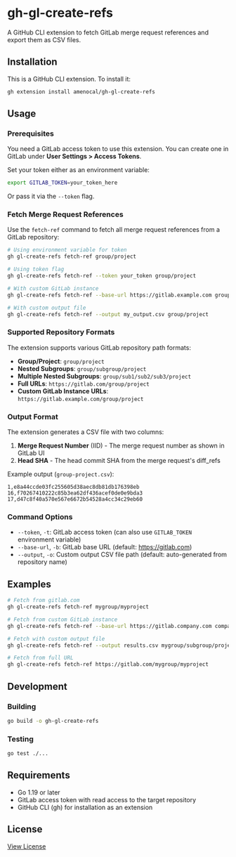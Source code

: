 # gh-gl-create-refs

A GitHub CLI extension to fetch GitLab merge request references and export them as CSV files.

## Installation

This is a GitHub CLI extension. To install it:

```bash
gh extension install amenocal/gh-gl-create-refs
```

## Usage

### Prerequisites

You need a GitLab access token to use this extension. You can create one in GitLab under **User Settings > Access Tokens**.

Set your token either as an environment variable:
```bash
export GITLAB_TOKEN=your_token_here
```

Or pass it via the `--token` flag.

### Fetch Merge Request References

Use the `fetch-ref` command to fetch all merge request references from a GitLab repository:

```bash
# Using environment variable for token
gh gl-create-refs fetch-ref group/project

# Using token flag
gh gl-create-refs fetch-ref --token your_token group/project

# With custom GitLab instance
gh gl-create-refs fetch-ref --base-url https://gitlab.example.com group/project

# With custom output file
gh gl-create-refs fetch-ref --output my_output.csv group/project
```

### Supported Repository Formats

The extension supports various GitLab repository path formats:

- **Group/Project**: `group/project`
- **Nested Subgroups**: `group/subgroup/project`
- **Multiple Nested Subgroups**: `group/sub1/sub2/sub3/project`
- **Full URLs**: `https://gitlab.com/group/project`
- **Custom GitLab Instance URLs**: `https://gitlab.example.com/group/project`

### Output Format

The extension generates a CSV file with two columns:
1. **Merge Request Number** (IID) - The merge request number as shown in GitLab UI
2. **Head SHA** - The head commit SHA from the merge request's diff_refs

Example output (`group-project.csv`):
```csv
1,e8a44ccde03fc255605d38aec8db81db176398eb
16,f70267410222c85b3ea62df436acef0de0e9bda3
17,d47c8f40a570e567e6672b54528a4cc34c29eb60
```

### Command Options

- `--token`, `-t`: GitLab access token (can also use `GITLAB_TOKEN` environment variable)
- `--base-url`, `-b`: GitLab base URL (default: https://gitlab.com)
- `--output`, `-o`: Custom output CSV file path (default: auto-generated from repository name)

## Examples

```bash
# Fetch from gitlab.com
gh gl-create-refs fetch-ref mygroup/myproject

# Fetch from custom GitLab instance
gh gl-create-refs fetch-ref --base-url https://gitlab.company.com company/team/project

# Fetch with custom output file
gh gl-create-refs fetch-ref --output results.csv mygroup/subgroup/project

# Fetch from full URL
gh gl-create-refs fetch-ref https://gitlab.com/mygroup/myproject
```

## Development

### Building

```bash
go build -o gh-gl-create-refs
```

### Testing

```bash
go test ./...
```

## Requirements

- Go 1.19 or later
- GitLab access token with read access to the target repository
- GitHub CLI (gh) for installation as an extension

## License

[View License](LICENSE)